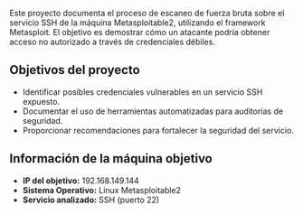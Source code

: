 Este proyecto documenta el proceso de escaneo de fuerza bruta sobre el servicio SSH de la máquina Metasploitable2,
utilizando el framework Metasploit. El objetivo es demostrar cómo un atacante podría obtener acceso no autorizado 
a través de credenciales débiles.

## Objetivos del proyecto
- Identificar posibles credenciales vulnerables en un servicio SSH expuesto.
- Documentar el uso de herramientas automatizadas para auditorías de seguridad.
- Proporcionar recomendaciones para fortalecer la seguridad del servicio.

## Información de la máquina objetivo
- **IP del objetivo:** 192.168.149.144
- **Sistema Operativo:** Linux Metasploitable2
- **Servicio analizado:** SSH (puerto 22)
